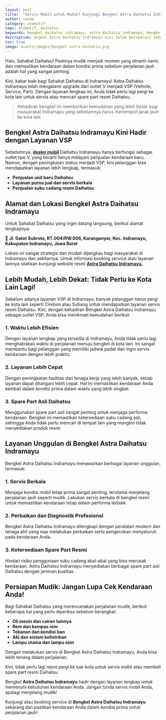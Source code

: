 ```yaml
---
layout: post
title:  "Servis Mobil untuk Mudik? Kunjungi Bengkel Astra Daihatsu Indramayu!"
author: nanda
category: otomotif
tags: otomotif, daihatsu
keywords: bengkel daihatsu indramayu, astra daihatsu indramayu, bengkel daihatsu, bengkel astra daihatsu, outlet daihatsu indramayu, gatot subroto daihatsu bengkel
description: engkel Astra Daihatsu Indramayu kini telah beroperasi sebagai outlet VSP! Nikmati layanan servis resmi dan spare part Daihatsu tanpa perlu ke luar kota. Kunjungi kami di Jl. Gatot Subroto, Indramayu.
toc: true
image: assets/images/bengkel-astra-daihatsu.png
---
```

Halo, Sahabat Daihatsu\! Pastinya mudik menjadi momen yang dinanti-nanti, dan memastikan kendaraan dalam kondisi prima sebelum perjalanan jauh adalah hal yang sangat penting.

Kini, kabar baik bagi Sahabat Daihatsu di Indramayu\! Astra Daihatsu Indramayu telah mengalami upgrade dari outlet V menjadi VSP (Vehicle, Service, Part). Dengan layanan lengkap ini, Anda tidak perlu lagi pergi ke kota lain untuk servis atau mencari spare part resmi Daihatsu.

>Kehadiran bengkel ini memberikan kemudahan yang lebih besar bagi masyarakat Indramayu yang sebelumnya harus menempuh jarak jauh ke kota lain

## **Bengkel Astra Daihatsu Indramayu Kini Hadir dengan Layanan VSP**

Sebelumnya, **[dealer mobil](https://www.astra-daihatsu.id/outlet)** Daihatsu Indramayu hanya berfungsi sebagai outlet tipe V, yang berarti hanya melayani penjualan kendaraan baru. Namun, dengan peningkatan status menjadi VSP, kini pelanggan bisa mendapatkan layanan lebih lengkap, termasuk:

* **Penjualan unit baru Daihatsu**  
* **Layanan purna jual dan servis berkala**  
* **Penjualan suku cadang resmi Daihatsu**

## **Alamat dan Lokasi Bengkel Astra Daihatsu Indramayu**

Untuk Sahabat Daihatsu yang ingin datang langsung, berikut alamat lengkapnya:

📍 **Jl. Gatot Subroto, RT.004/RW.006, Karanganyar, Kec. Indramayu, Kabupaten Indramayu, Jawa Barat**

Lokasi ini sangat strategis dan mudah dijangkau bagi masyarakat di Indramayu dan sekitarnya. Untuk informasi booking service atau layanan lainnya silahkan kunjungi website resmi [**Astra Daihatsu Indramayu.**](https://www.astra-daihatsu.id/outlet/astradaihatsuindramayu)

## **Lebih Mudah, Lebih Dekat: Tidak Perlu ke Kota Lain Lagi\!**

Sebelum adanya layanan VSP di Indramayu, banyak pelanggan harus pergi ke kota lain seperti Cirebon atau Subang untuk mendapatkan layanan servis resmi Daihatsu. Kini, dengan kehadiran Bengkel Astra Daihatsu Indramayu sebagai outlet VSP, Anda bisa menikmati kemudahan berikut:

### **1\. Waktu Lebih Efisien**

Dengan layanan lengkap yang tersedia di Indramayu, Anda tidak perlu lagi menghabiskan waktu di perjalanan menuju bengkel di kota lain. Ini sangat membantu bagi pelanggan yang memiliki jadwal padat dan ingin servis kendaraan dengan lebih praktis.

### **2\. Layanan Lebih Cepat**

Dengan peningkatan fasilitas dan tenaga kerja yang lebih banyak, setiap layanan dapat ditangani lebih cepat. Hal ini memastikan kendaraan Anda kembali dalam kondisi prima dalam waktu yang lebih singkat.

### **3\. Spare Part Asli Daihatsu**

Menggunakan spare part asli sangat penting untuk menjaga performa kendaraan. Bengkel ini memastikan ketersediaan suku cadang asli, sehingga Anda tidak perlu mencari di tempat lain yang mungkin tidak menyediakan produk resmi

## **Layanan Unggulan di Bengkel Astra Daihatsu Indramayu**

Bengkel Astra Daihatsu Indramayu menawarkan berbagai layanan unggulan, termasuk:

### **1\. Servis Berkala**

Menjaga kondisi mobil tetap prima sangat penting, terutama menjelang perjalanan jauh seperti mudik. Lakukan servis berkala di bengkel resmi untuk memastikan kendaraan tetap dalam performa terbaik.

### **2\. Perbaikan dan Diagnostik Profesional**

Bengkel Astra Daihatsu Indramayu dilengkapi dengan peralatan modern dan tenaga ahli yang siap melakukan perbaikan serta pengecekan menyeluruh pada kendaraan Anda.

### **3\. Ketersediaan Spare Part Resmi**

Hindari risiko penggunaan suku cadang abal-abal yang bisa merusak kendaraan. Astra Daihatsu Indramayu menyediakan berbagai spare part asli Daihatsu dengan jaminan kualitas.

## **Persiapan Mudik: Jangan Lupa Cek Kendaraan Anda\!**

Bagi Sahabat Daihatsu yang merencanakan perjalanan mudik, berikut beberapa hal yang perlu diperiksa sebelum berangkat:

* **Oli mesin dan cairan lainnya**  
* **Rem dan kampas rem**  
* **Tekanan dan kondisi ban**  
* **Aki dan sistem kelistrikan**  
* **Lampu utama dan lampu sein**

Dengan melakukan servis di Bengkel Astra Daihatsu Indramayu, Anda bisa lebih tenang dalam perjalanan.

Kini, tidak perlu lagi repot pergi ke luar kota untuk servis mobil atau membeli spare part resmi Daihatsu.

Bengkel **Astra Daihatsu Indramayu** hadir dengan layanan lengkap untuk memenuhi kebutuhan kendaraan Anda. Jangan tunda servis mobil Anda, apalagi menjelang mudik\!

Kunjungi atau booking service di **Bengkel Astra Daihatsu Indramayu** sekarang dan pastikan kendaraan Anda dalam kondisi prima untuk perjalanan jauh\!

